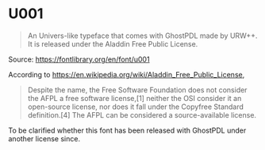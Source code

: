 # U001

> An Univers-like typeface that comes with GhostPDL made by URW++. It is released under the Aladdin Free Public License.

Source: https://fontlibrary.org/en/font/u001

According to https://en.wikipedia.org/wiki/Aladdin_Free_Public_License,

> Despite the name, the Free Software Foundation does not consider the AFPL a free software license,[1] neither the OSI consider it an open-source license, nor does it fall under the Copyfree Standard definition.[4] The AFPL can be considered a source-available license. 

To be clarified whether this font has been released with GhostPDL under another license since.

